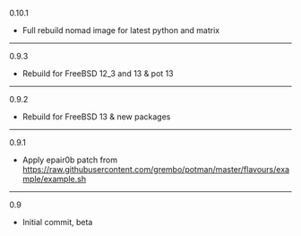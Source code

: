 0.10.1

* Full rebuild nomad image for latest python and matrix

---

0.9.3

* Rebuild for FreeBSD 12_3 and 13 & pot 13

---

0.9.2

* Rebuild for FreeBSD 13 & new packages

---

0.9.1

* Apply epair0b patch from https://raw.githubusercontent.com/grembo/potman/master/flavours/example/example.sh

---

0.9

* Initial commit, beta
